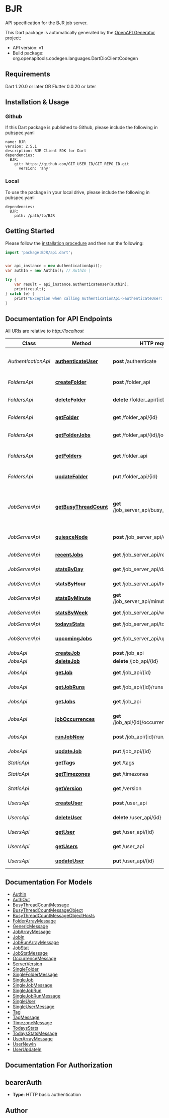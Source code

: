 # BJR
API specification for the BJR job server.

This Dart package is automatically generated by the [OpenAPI Generator](https://openapi-generator.tech) project:

- API version: v1
- Build package: org.openapitools.codegen.languages.DartDioClientCodegen

## Requirements

Dart 1.20.0 or later OR Flutter 0.0.20 or later

## Installation & Usage

### Github
If this Dart package is published to Github, please include the following in pubspec.yaml
```
name: BJR
version: 2.5.1
description: BJR Client SDK for Dart
dependencies:
  BJR:
    git: https://github.com/GIT_USER_ID/GIT_REPO_ID.git
      version: 'any'
```

### Local
To use the package in your local drive, please include the following in pubspec.yaml
```
dependencies:
  BJR:
    path: /path/to/BJR
```

## Getting Started

Please follow the [installation procedure](#installation--usage) and then run the following:

```dart
import 'package:BJR/api.dart';


var api_instance = new AuthenticationApi();
var authIn = new AuthIn(); // AuthIn | 

try {
    var result = api_instance.authenticateUser(authIn);
    print(result);
} catch (e) {
    print("Exception when calling AuthenticationApi->authenticateUser: $e\n");
}

```

## Documentation for API Endpoints

All URIs are relative to *http://localhost*

Class | Method | HTTP request | Description
------------ | ------------- | ------------- | -------------
*AuthenticationApi* | [**authenticateUser**](doc//AuthenticationApi.md#authenticateuser) | **post** /authenticate | Authenticates a user and returns a token
*FoldersApi* | [**createFolder**](doc//FoldersApi.md#createfolder) | **post** /folder_api | Create a new Folder
*FoldersApi* | [**deleteFolder**](doc//FoldersApi.md#deletefolder) | **delete** /folder_api/{id} | Delete an existing folder
*FoldersApi* | [**getFolder**](doc//FoldersApi.md#getfolder) | **get** /folder_api/{id} | Return a single folder
*FoldersApi* | [**getFolderJobs**](doc//FoldersApi.md#getfolderjobs) | **get** /folder_api/{id}/jobs | Return list of jobs in a folder
*FoldersApi* | [**getFolders**](doc//FoldersApi.md#getfolders) | **get** /folder_api | Return paginated list of all folders
*FoldersApi* | [**updateFolder**](doc//FoldersApi.md#updatefolder) | **put** /folder_api/{id} | Update an existing folder
*JobServerApi* | [**getBusyThreadCount**](doc//JobServerApi.md#getbusythreadcount) | **get** /job_server_api/busy_thread_count | Retrieve the count of busy workers across worker pods/nodes
*JobServerApi* | [**quiesceNode**](doc//JobServerApi.md#quiescenode) | **post** /job_server_api/quiesce_worker | Quiesce a single worker pod/node
*JobServerApi* | [**recentJobs**](doc//JobServerApi.md#recentjobs) | **get** /job_server_api/recent_jobs | List of recent jobs
*JobServerApi* | [**statsByDay**](doc//JobServerApi.md#statsbyday) | **get** /job_server_api/daily_job_stats | Job statistics by day
*JobServerApi* | [**statsByHour**](doc//JobServerApi.md#statsbyhour) | **get** /job_server_api/hourly_job_stats | Job statistics by hour
*JobServerApi* | [**statsByMinute**](doc//JobServerApi.md#statsbyminute) | **get** /job_server_api/minutely_job_stats | Job statistics by minute
*JobServerApi* | [**statsByWeek**](doc//JobServerApi.md#statsbyweek) | **get** /job_server_api/weekly_job_stats | Job statistics by week
*JobServerApi* | [**todaysStats**](doc//JobServerApi.md#todaysstats) | **get** /job_server_api/todays_stats | Todays Stats
*JobServerApi* | [**upcomingJobs**](doc//JobServerApi.md#upcomingjobs) | **get** /job_server_api/upcoming_jobs | List of upcoming jobs
*JobsApi* | [**createJob**](doc//JobsApi.md#createjob) | **post** /job_api | Creates a job
*JobsApi* | [**deleteJob**](doc//JobsApi.md#deletejob) | **delete** /job_api/{id} | Deletes a job
*JobsApi* | [**getJob**](doc//JobsApi.md#getjob) | **get** /job_api/{id} | Retrieves a single job
*JobsApi* | [**getJobRuns**](doc//JobsApi.md#getjobruns) | **get** /job_api/{id}/runs | Retrieve the runs for a job
*JobsApi* | [**getJobs**](doc//JobsApi.md#getjobs) | **get** /job_api | Retrieves jobs
*JobsApi* | [**jobOccurrences**](doc//JobsApi.md#joboccurrences) | **get** /job_api/{id}/occurrences/{end_date} | Upcoming job occurrences
*JobsApi* | [**runJobNow**](doc//JobsApi.md#runjobnow) | **post** /job_api/{id}/run_now | Run a job now
*JobsApi* | [**updateJob**](doc//JobsApi.md#updatejob) | **put** /job_api/{id} | Updates a single job
*StaticApi* | [**getTags**](doc//StaticApi.md#gettags) | **get** /tags | Get tags
*StaticApi* | [**getTimezones**](doc//StaticApi.md#gettimezones) | **get** /timezones | Get timezones
*StaticApi* | [**getVersion**](doc//StaticApi.md#getversion) | **get** /version | Server version
*UsersApi* | [**createUser**](doc//UsersApi.md#createuser) | **post** /user_api | Creates a user
*UsersApi* | [**deleteUser**](doc//UsersApi.md#deleteuser) | **delete** /user_api/{id} | Deletes a user
*UsersApi* | [**getUser**](doc//UsersApi.md#getuser) | **get** /user_api/{id} | Retrieve a single user
*UsersApi* | [**getUsers**](doc//UsersApi.md#getusers) | **get** /user_api | Retrieves users
*UsersApi* | [**updateUser**](doc//UsersApi.md#updateuser) | **put** /user_api/{id} | Update a single user


## Documentation For Models

 - [AuthIn](doc//AuthIn.md)
 - [AuthOut](doc//AuthOut.md)
 - [BusyThreadCountMessage](doc//BusyThreadCountMessage.md)
 - [BusyThreadCountMessageObject](doc//BusyThreadCountMessageObject.md)
 - [BusyThreadCountMessageObjectHosts](doc//BusyThreadCountMessageObjectHosts.md)
 - [FolderArrayMessage](doc//FolderArrayMessage.md)
 - [GenericMessage](doc//GenericMessage.md)
 - [JobArrayMessage](doc//JobArrayMessage.md)
 - [JobIn](doc//JobIn.md)
 - [JobRunArrayMessage](doc//JobRunArrayMessage.md)
 - [JobStat](doc//JobStat.md)
 - [JobStatMessage](doc//JobStatMessage.md)
 - [OccurrenceMessage](doc//OccurrenceMessage.md)
 - [ServerVersion](doc//ServerVersion.md)
 - [SingleFolder](doc//SingleFolder.md)
 - [SingleFolderMessage](doc//SingleFolderMessage.md)
 - [SingleJob](doc//SingleJob.md)
 - [SingleJobMessage](doc//SingleJobMessage.md)
 - [SingleJobRun](doc//SingleJobRun.md)
 - [SingleJobRunMessage](doc//SingleJobRunMessage.md)
 - [SingleUser](doc//SingleUser.md)
 - [SingleUserMessage](doc//SingleUserMessage.md)
 - [Tag](doc//Tag.md)
 - [TagMessage](doc//TagMessage.md)
 - [TimezoneMessage](doc//TimezoneMessage.md)
 - [TodaysStats](doc//TodaysStats.md)
 - [TodaysStatsMessage](doc//TodaysStatsMessage.md)
 - [UserArrayMessage](doc//UserArrayMessage.md)
 - [UserNewIn](doc//UserNewIn.md)
 - [UserUpdateIn](doc//UserUpdateIn.md)


## Documentation For Authorization


## bearerAuth

- **Type**: HTTP basic authentication


## Author




